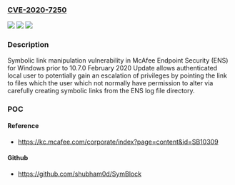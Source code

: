 ### [CVE-2020-7250](https://cve.mitre.org/cgi-bin/cvename.cgi?name=CVE-2020-7250)
![](https://img.shields.io/static/v1?label=Product&message=McAfee%20Endpoint%20Security%20(ENS)&color=blue)
![](https://img.shields.io/static/v1?label=Version&message=10.x%20&color=brightgreen)
![](https://img.shields.io/static/v1?label=Vulnerability&message=CWE-59%20Improper%20Link%20Resolution%20Before%20File%20Access%20('Link%20Following')&color=brightgreen)

### Description

Symbolic link manipulation vulnerability in McAfee Endpoint Security (ENS) for Windows prior to 10.7.0 February 2020 Update allows authenticated local user to potentially gain an escalation of privileges by pointing the link to files which the user which not normally have permission to alter via carefully creating symbolic links from the ENS log file directory.

### POC

#### Reference
- https://kc.mcafee.com/corporate/index?page=content&id=SB10309

#### Github
- https://github.com/shubham0d/SymBlock

